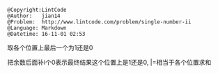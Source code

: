 ```
@Copyright:LintCode
@Author:   jian14
@Problem:  http://www.lintcode.com/problem/single-number-ii
@Language: Markdown
@Datetime: 16-11-01 02:53
```

取各个位置上最后一个为1还是0

把余数后面补i个0表示最终结果这个位置上是1还是0, |=相当于各个位置求和